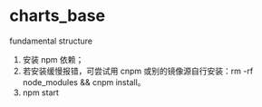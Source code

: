 # charts_base
fundamental structure

1. 安装 npm 依赖；
2. 若安装缓慢报错，可尝试用 cnpm 或别的镜像源自行安装：rm -rf node_modules && cnpm install。
3. npm start 
